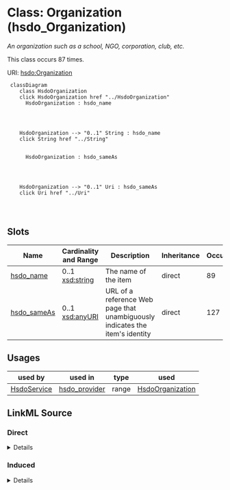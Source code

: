 

# Class: Organization (hsdo_Organization)


_An organization such as a school, NGO, corporation, club, etc._






This class occurs 87 times.


URI: [hsdo:Organization](http://schema.org/Organization)






```mermaid
 classDiagram
    class HsdoOrganization
    click HsdoOrganization href "../HsdoOrganization"
      HsdoOrganization : hsdo_name
        
          
    
    
    HsdoOrganization --> "0..1" String : hsdo_name
    click String href "../String"

        
      HsdoOrganization : hsdo_sameAs
        
          
    
    
    HsdoOrganization --> "0..1" Uri : hsdo_sameAs
    click Uri href "../Uri"

        
      
```




<!-- no inheritance hierarchy -->


## Slots

| Name | Cardinality and Range | Description | Inheritance | Occurrences |
| ---  | --- | --- | --- | --- |
| [hsdo_name](../slots/hsdo_name.md) | 0..1 <br/> [xsd:string](http://www.w3.org/2001/XMLSchema#string) | The name of the item <br/>  | direct | 89 |
| [hsdo_sameAs](../slots/hsdo_sameAs.md) | 0..1 <br/> [xsd:anyURI](http://www.w3.org/2001/XMLSchema#anyURI) | URL of a reference Web page that unambiguously indicates the item's identity <br/>  | direct | 127 |





## Usages

| used by | used in | type | used |
| ---  | --- | --- | --- |
| [HsdoService](../classes/HsdoService.md) | [hsdo_provider](../slots/hsdo_provider.md) | range | [HsdoOrganization](../classes/HsdoOrganization.md) |











## LinkML Source

<!-- TODO: investigate https://stackoverflow.com/questions/37606292/how-to-create-tabbed-code-blocks-in-mkdocs-or-sphinx -->

### Direct

<details>

```yaml
name: hsdo_Organization
conforms_to: No schema conformance document specified
annotations:
  count:
    tag: count
    value: 87
description: An organization such as a school, NGO, corporation, club, etc.
title: Organization
from_schema: dream-kg
rank: 1000
slots:
- hsdo_name
- hsdo_sameAs
slot_usage:
  hsdo_name:
    name: hsdo_name
    annotations:
      string:
        tag: string
        value: 89
  hsdo_sameAs:
    name: hsdo_sameAs
    annotations:
      uri:
        tag: uri
        value: 127
class_uri: hsdo:Organization

```
</details>

### Induced

<details>

```yaml
name: hsdo_Organization
conforms_to: No schema conformance document specified
annotations:
  count:
    tag: count
    value: 87
description: An organization such as a school, NGO, corporation, club, etc.
title: Organization
from_schema: dream-kg
rank: 1000
slot_usage:
  hsdo_name:
    name: hsdo_name
    annotations:
      string:
        tag: string
        value: 89
  hsdo_sameAs:
    name: hsdo_sameAs
    annotations:
      uri:
        tag: uri
        value: 127
attributes:
  hsdo_name:
    name: hsdo_name
    annotations:
      string:
        tag: string
        value: 89
    description: The name of the item.
    title: name
    examples:
    - description: hsdo_Service→string
      object:
        example_object: New Pathways for Women Project
        example_object_type: string
        example_predicate: hsdo:name
        example_subject: dreamkg:service/6379467169595392
        example_subject_type: hsdo_Service
    - description: hsdo_Organization→string
      object:
        example_object: Circle Counseling
        example_object_type: string
        example_predicate: hsdo:name
        example_subject: dreamkg:service/provider/4780892498952192
        example_subject_type: hsdo_Organization
    from_schema: dream-kg
    rank: 1000
    slot_uri: hsdo:name
    alias: hsdo_name
    owner: hsdo_Organization
    domain_of:
    - hsdo_Organization
    - hsdo_Service
    range: string
  hsdo_sameAs:
    name: hsdo_sameAs
    annotations:
      uri:
        tag: uri
        value: 127
    description: URL of a reference Web page that unambiguously indicates the item's
      identity. E.g. the URL of the item's Wikipedia page, Wikidata entry, or official
      website.
    title: sameAs
    examples:
    - description: hsdo_Organization→uri
      object:
        example_object: https://www.facebook.com/sainthelenaparish
        example_object_type: uri
        example_predicate: hsdo:sameAs
        example_subject: dreamkg:service/provider/5017006984921088
        example_subject_type: hsdo_Organization
    from_schema: dream-kg
    rank: 1000
    slot_uri: hsdo:sameAs
    alias: hsdo_sameAs
    owner: hsdo_Organization
    domain_of:
    - hsdo_Organization
    range: uri
class_uri: hsdo:Organization

```
</details>